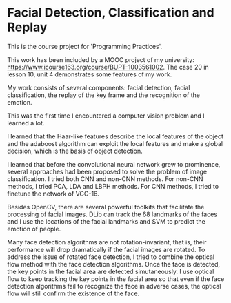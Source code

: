 # Facial Detection, Classification and Replay
This is the course project for 'Programming Practices'.

This work has been included by a MOOC project of my university: https://www.icourse163.org/course/BUPT-1003561002. The case 20 in lesson 10, unit 4 demonstrates some features of my work.

My work consists of several components: facial detection, facial classification, the replay of the key frame and the recognition of the emotion.

This was the first time I encountered a computer vision problem and I learned a lot.

I learned that the Haar-like features describe the local features of the object and the adaboost algorithm can exploit the local features and make a global decision, which is the basis of object detection.

I learned that before the convolutional neural network grew to prominence, several approaches had been proposed to solve the problem of image classification. I tried both CNN and non-CNN methods. For non-CNN methods, I tried PCA, LDA and LBPH methods. For CNN methods, I tried to finetune the network of VGG-16.

Besides OpenCV, there are several powerful toolkits that facilitate the processing of facial images. DLib can track the 68 landmarks of the faces and I use the locations of the facial landmarks and SVM to predict the emotion of people.

Many face detection algorithms are not rotation-invariant, that is, their performance will drop dramatically if the facial images are rotated. To address the issue of rotated face detection, I tried to combine the optical flow method with the face detection algorithms. Once the face is detected, the key points in the facial area are detected simutaneously. I use optical flow to keep tracking the key points in the facial area so that even if the face detection algorithms fail to recognize the face in adverse cases, the optical flow will still confirm the existence of the face.
